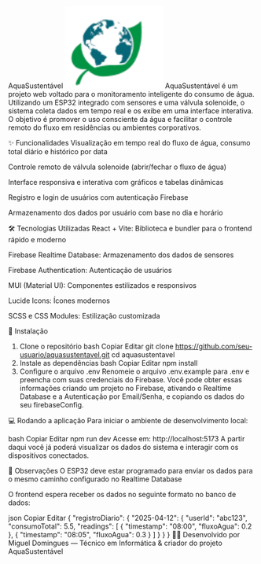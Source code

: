 AquaSustentável
<img src="/public/sloganImg.png" alt="Logo AquaSustentável" width="200"/>
AquaSustentável é um projeto web voltado para o monitoramento inteligente do consumo de água. Utilizando um ESP32 integrado com sensores e uma válvula solenoide, o sistema coleta dados em tempo real e os exibe em uma interface interativa. O objetivo é promover o uso consciente da água e facilitar o controle remoto do fluxo em residências ou ambientes corporativos.

✨ Funcionalidades
Visualização em tempo real do fluxo de água, consumo total diário e histórico por data

Controle remoto de válvula solenoide (abrir/fechar o fluxo de água)

Interface responsiva e interativa com gráficos e tabelas dinâmicas

Registro e login de usuários com autenticação Firebase

Armazenamento dos dados por usuário com base no dia e horário

🛠 Tecnologias Utilizadas
React + Vite: Biblioteca e bundler para o frontend rápido e moderno

Firebase Realtime Database: Armazenamento dos dados de sensores

Firebase Authentication: Autenticação de usuários

MUI (Material UI): Componentes estilizados e responsivos

Lucide Icons: Ícones modernos

SCSS e CSS Modules: Estilização customizada

🚀 Instalação
1. Clone o repositório
bash
Copiar
Editar
git clone https://github.com/seu-usuario/aquasustentavel.git
cd aquasustentavel
2. Instale as dependências
bash
Copiar
Editar
npm install
3. Configure o arquivo .env
Renomeie o arquivo .env.example para .env e preencha com suas credenciais do Firebase.
Você pode obter essas informações criando um projeto no Firebase, ativando o Realtime Database e a Autenticação por Email/Senha, e copiando os dados do seu firebaseConfig.

💻 Rodando a aplicação
Para iniciar o ambiente de desenvolvimento local:

bash
Copiar
Editar
npm run dev
Acesse em: http://localhost:5173
A partir daqui você já poderá visualizar os dados do sistema e interagir com os dispositivos conectados.

📌 Observações
O ESP32 deve estar programado para enviar os dados para o mesmo caminho configurado no Realtime Database

O frontend espera receber os dados no seguinte formato no banco de dados:

json
Copiar
Editar
{
  "registroDiario": {
    "2025-04-12": {
      "userId": "abc123",
      "consumoTotal": 5.5,
      "readings": [
        { "timestamp": "08:00", "fluxoAgua": 0.2 },
        { "timestamp": "08:05", "fluxoAgua": 0.3 }
      ]
    }
  }
}
👨‍💻 Desenvolvido por
Miguel Domingues — Técnico em Informática & criador do projeto AquaSustentável